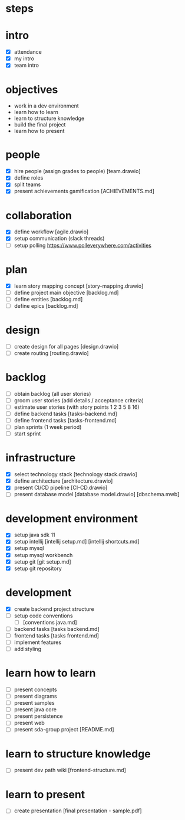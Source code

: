# steps

# intro
- [x] attendance
- [x] my intro
- [x] team intro

# objectives
- work in a dev environment
- learn how to learn
- learn to structure knowledge
- build the final project
- learn how to present

# people
- [x] hire people (assign grades to people) [team.drawio]
- [x] define roles
- [x] split teams
- [x] present achievements gamification [ACHIEVEMENTS.md]

# collaboration
- [x] define workflow [agile.drawio]
- [x] setup communication (slack threads)
- [ ] setup polling https://www.polleverywhere.com/activities

# plan
- [x] learn story mapping concept [story-mapping.drawio]
- [ ] define project main objective [backlog.md]
- [ ] define entities [backlog.md]
- [ ] define epics [backlog.md]

# design
- [ ] create design for all pages [design.drawio]
- [ ] create routing [routing.drawio]

# backlog
- [ ] obtain backlog (all user stories)
- [ ] groom user stories (add details / acceptance criteria)
- [ ] estimate user stories (with story points 1 2 3 5 8 16)
- [ ] define backend tasks [tasks-backend.md]
- [ ] define frontend tasks [tasks-frontend.md]
- [ ] plan sprints (1 week period)
- [ ] start sprint

# infrastructure
- [x] select technology stack [technology stack.drawio]
- [x] define architecture [architecture.drawio]
- [x] present CI/CD pipeline [CI-CD.drawio]
- [ ] present database model [database model.drawio] [dbschema.mwb]
  
# development environment
- [x] setup java sdk 11
- [x] setup intellij [intellij setup.md] [intellij shortcuts.md]
- [x] setup mysql
- [x] setup mysql workbench
- [x] setup git [git setup.md]
- [x] setup git repository

# development
- [x] create backend project structure
- [ ] setup code conventions
    - [ ] [conventions java.md]
- [ ] backend tasks [tasks backend.md]
- [ ] frontend tasks [tasks frontend.md]
- [ ] implement features
- [ ] add styling

# learn how to learn
- [ ] present concepts
- [ ] present diagrams
- [ ] present samples
- [ ] present java core
- [ ] present persistence
- [ ] present web
- [ ] present sda-group project [README.md]

# learn to structure knowledge
- [ ] present dev path wiki [frontend-structure.md]

# learn to present
- [ ] create presentation [final presentation - sample.pdf]
